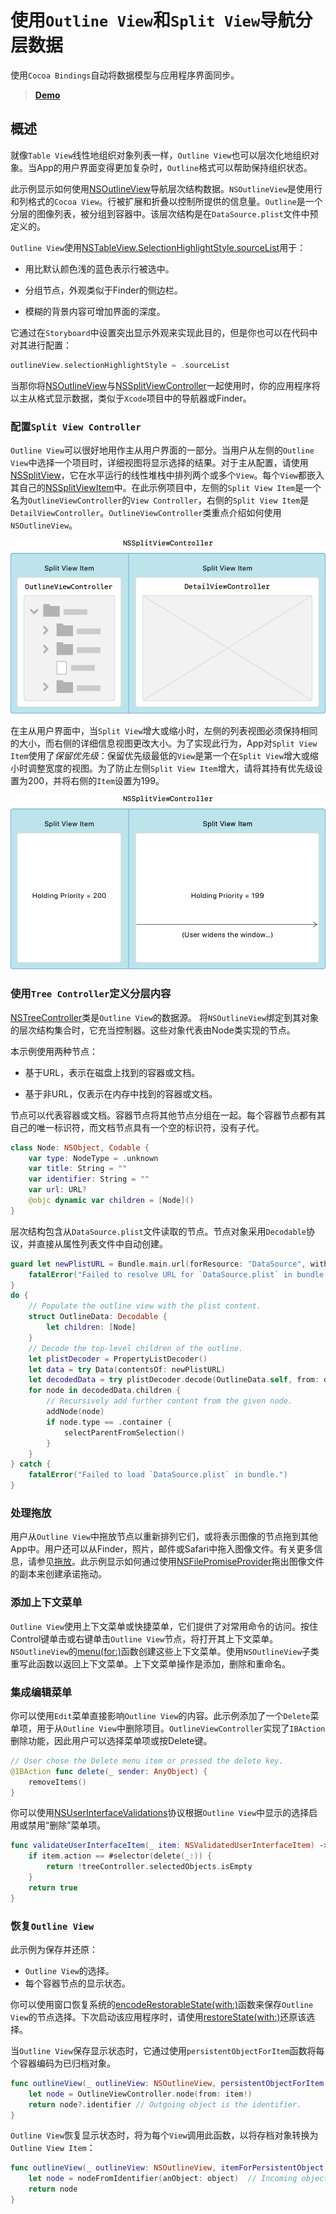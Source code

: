 # 使用`Outline View`和`Split View`导航分层数据

使用`Cocoa Bindings`自动将数据模型与应用程序界面同步。

> **[Demo](https://docs-assets.developer.apple.com/published/78395ef69d/NavigatingHierarchicalDataUsingOutlineAndSplitViews.zip)**

## 概述

就像`Table View`线性地组织对象列表一样，`Outline View`也可以层次化地组织对象。当App的用户界面变得更加复杂时，`Outline`格式可以帮助保持组织状态。

此示例显示如何使用[NSOutlineView]()导航层次结构数据。`NSOutlineView`是使用行和列格式的`Cocoa View`。行被扩展和折叠以控制所提供的信息量。`Outline`是一个分层的图像列表，被分组到容器中。该层次结构是在`DataSource.plist`文件中预定义的。

`Outline View`使用[NSTableView.SelectionHighlightStyle.sourceList]()用于：

* 用比默认颜色浅的蓝色表示行被选中。

* 分组节点，外观类似于Finder的侧边栏。

* 模糊的背景内容可增加界面的深度。

它通过在`Storyboard`中设置突出显示外观来实现此目的，但是你也可以在代码中对其进行配置：

```swift
outlineView.selectionHighlightStyle = .sourceList
```

当那你将[NSOutlineView]()与[NSSplitViewController]()一起使用时，你的应用程序将以主从格式显示数据，类似于`Xcode`项目中的导航器或Finder。

### 配置`Split View Controller`

`Outline View`可以很好地用作主从用户界面的一部分。当用户从左侧的`Outline View`中选择一个项目时，详细视图将显示选择的结果。对于主从配置，请使用[NSSplitView]()，它在水平运行的线性堆栈中排列两个或多个`View`。每个`View`都嵌入其自己的[NSSplitViewItem]()中。在此示例项目中，左侧的`Split View Item`是一个名为`OutlineViewController`的`View Controller`，右侧的`Split View Item`是`DetailViewController`。`OutlineViewController`类重点介绍如何使用`NSOutlineView`。

![](./2cf26554-a602-4191-b879-2551e2d875e8.png)

在主从用户界面中，当`Split View`增大或缩小时，左侧的列表视图必须保持相同的大小，而右侧的详细信息视图更改大小。为了实现此行为，App对`Split View Item`使用了*保留优先级*：保留优先级最低的`View`是第一个在`Split View`增大或缩小时调整宽度的视图。为了防止左侧`Split View Item`增大，请将其持有优先级设置为200，并将右侧的`Item`设置为199。

![](./a1f66a12-4529-46cf-8235-7b26c59dffbc.png)

### 使用`Tree Controller`定义分层内容

[NSTreeController]()类是`Outline View`的数据源。 将`NSOutlineView`绑定到其对象的层次结构集合时，它充当控制器。这些对象代表由Node类实现的节点。

本示例使用两种节点：

* 基于URL，表示在磁盘上找到的容器或文档。

* 基于非URL，仅表示在内存中找到的容器或文档。

节点可以代表容器或文档。容器节点将其他节点分组在一起。每个容器节点都有其自己的唯一标识符，而文档节点具有一个空的标识符，没有子代。

```swift
class Node: NSObject, Codable {
    var type: NodeType = .unknown
    var title: String = ""
    var identifier: String = ""
    var url: URL?
    @objc dynamic var children = [Node]()
}
```

层次结构包含从`DataSource.plist`文件读取的节点。节点对象采用`Decodable`协议，并直接从属性列表文件中自动创建。

```swift
guard let newPlistURL = Bundle.main.url(forResource: "DataSource", withExtension: "plist") else {
    fatalError("Failed to resolve URL for `DataSource.plist` in bundle.")
}
do {
    // Populate the outline view with the plist content.
    struct OutlineData: Decodable {
        let children: [Node]
    }
    // Decode the top-level children of the outline.
    let plistDecoder = PropertyListDecoder()
    let data = try Data(contentsOf: newPlistURL)
    let decodedData = try plistDecoder.decode(OutlineData.self, from: data)
    for node in decodedData.children {
        // Recursively add further content from the given node.
        addNode(node)
        if node.type == .container {
            selectParentFromSelection()
        }
    }
} catch {
    fatalError("Failed to load `DataSource.plist` in bundle.")
}
```

### 处理拖放

用户从`Outline View`中拖放节点以重新排列它们，或将表示图像的节点拖到其他App中。用户还可以从Finder，照片，邮件或Safari中拖入图像文件。有关更多信息，请参见[拖放]()。此示例显示如何通过使用[NSFilePromiseProvider]()拖出图像文件的副本来创建承诺拖动。

### 添加上下文菜单

`Outline View`使用上下文菜单或快捷菜单，它们提供了对常用命令的访问。按住Control键单击或右键单击`Outline View`节点，将打开其上下文菜单。`NSOutlineView`的[menu(for:)]()函数创建这些上下文菜单。使用`NSOutlineView`子类重写此函数以返回上下文菜单。上下文菜单操作是添加，删除和重命名。

### 集成编辑菜单

你可以使用`Edit`菜单直接影响`Outline View`的内容。此示例添加了一个`Delete`菜单项，用于从`Outline View`中删除项目。`OutlineViewController`实现了`IBAction`删除功能，因此用户可以选择菜单项或按Delete键。

```swift
// User chose the Delete menu item or pressed the delete key.
@IBAction func delete(_ sender: AnyObject) {
    removeItems()
}
```

你可以使用[NSUserInterfaceValidations]()协议根据`Outline View`中显示的选择启用或禁用“删除”菜单项。

```swift
func validateUserInterfaceItem(_ item: NSValidatedUserInterfaceItem) -> Bool {
    if item.action == #selector(delete(_:)) {
        return !treeController.selectedObjects.isEmpty
    }
    return true
}
```

### 恢复`Outline View`

此示例为保存并还原：

* `Outline View`的选择。
* 每个容器节点的显示状态。

你可以使用窗口恢复系统的[encodeRestorableState(with:)]()函数来保存`Outline View`的节点选择。下次启动该应用程序时，请使用[restoreState(with:)]()还原该选择。

当`Outline View`保存显示状态时，它通过使用`persistentObjectForItem`函数将每个容器编码为已归档对象。

```swift
func outlineView(_ outlineView: NSOutlineView, persistentObjectForItem item: Any?) -> Any? {
    let node = OutlineViewController.node(from: item!)
    return node?.identifier // Outgoing object is the identifier.
}
```

`Outline View`恢复显示状态时，将为每个`View`调用此函数，以将存档对象转换为`Outline View Item`：

```swift
func outlineView(_ outlineView: NSOutlineView, itemForPersistentObject object: Any) -> Any? {
    let node = nodeFromIdentifier(anObject: object)  // Incoming object is the identifier.
    return node
}
```